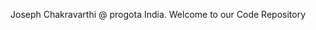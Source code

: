 Joseph Chakravarthi @ progota India. 
Welcome to our Code Repository

<!---
jcprogota/jcprogota is a ✨ special ✨ repository because its `README.md` (this file) appears on your GitHub profile.
You can click the Preview link to take a look at your changes.
--->
